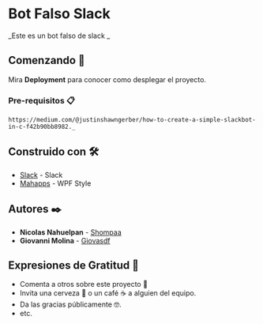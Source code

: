 # Bot Falso Slack
_Este es un bot falso de slack _

## Comenzando 🚀



Mira **Deployment** para conocer como desplegar el proyecto.


### Pre-requisitos 📋

```
https://medium.com/@justinshawngerber/how-to-create-a-simple-slackbot-in-c-f42b90bb8982._

```

## Construido con 🛠️

* [Slack](http://slack.com//) - Slack
* [Mahapps](https://mahapps.com//) - WPF Style

## Autores ✒️

* **Nicolas Nahuelpan** - [Shompaa](https://github.com/shompaa)
* **Giovanni Molina** - [Giovasdf](https://github.com/Giovasdf)

## Expresiones de Gratitud 🎁

* Comenta a otros sobre este proyecto 📢
* Invita una cerveza 🍺 o un café ☕ a alguien del equipo. 
* Da las gracias públicamente 🤓.
* etc.

